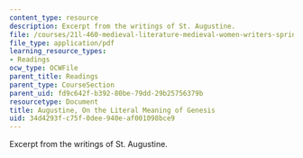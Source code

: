 ```yaml
---
content_type: resource
description: Excerpt from the writings of St. Augustine.
file: /courses/21l-460-medieval-literature-medieval-women-writers-spring-2004/34d4293fc75f0dee940eaf001098bce9_hand_out3_augus.pdf
file_type: application/pdf
learning_resource_types:
- Readings
ocw_type: OCWFile
parent_title: Readings
parent_type: CourseSection
parent_uid: fd9c642f-b392-80be-79dd-29b25756379b
resourcetype: Document
title: Augustine, On the Literal Meaning of Genesis
uid: 34d4293f-c75f-0dee-940e-af001098bce9
---
```

Excerpt from the writings of St. Augustine.

